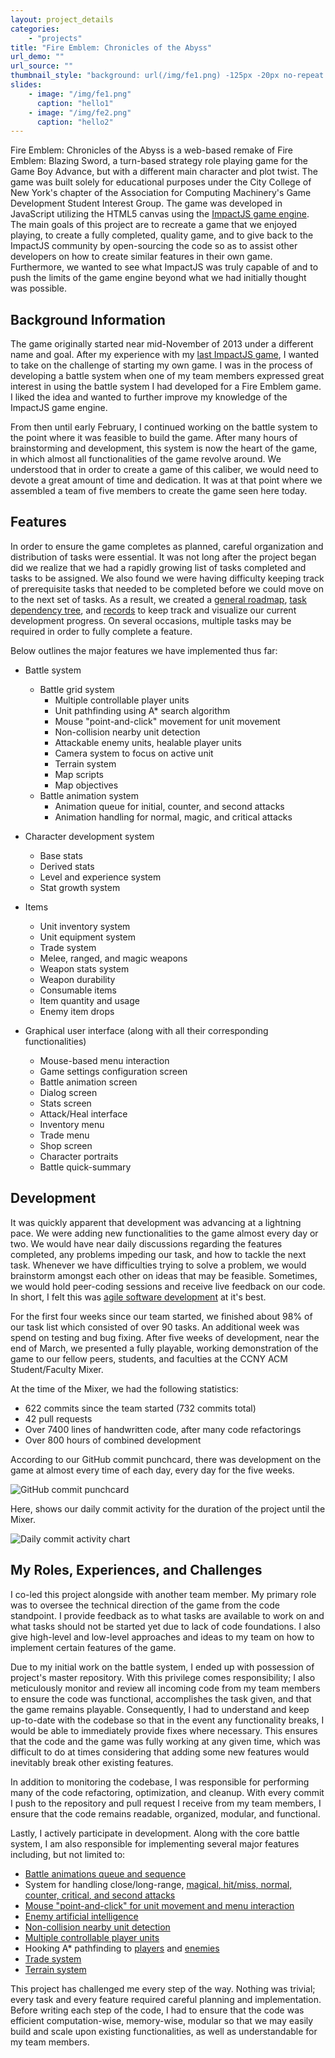 ```yaml
---
layout: project_details
categories:
    - "projects"
title: "Fire Emblem: Chronicles of the Abyss"
url_demo: ""
url_source: ""
thumbnail_style: "background: url(/img/fe1.png) -125px -20px no-repeat content-box; background-size: 200%;"
slides:
    - image: "/img/fe1.png"
      caption: "hello1"
    - image: "/img/fe2.png"
      caption: "hello2"
---
```



Fire Emblem: Chronicles of the Abyss is a web-based remake of Fire Emblem: Blazing Sword, a turn-based strategy role playing game for the Game Boy Advance, but with a different main character and plot twist. The game was built solely for educational purposes under the City College of New York's chapter of the Association for Computing Machinery's Game Development Student Interest Group. The game was developed in JavaScript utilizing the HTML5 canvas using the <a href="http://impactjs.com" target="_blank">ImpactJS game engine</a>. The main goals of this project are to recreate a game that we enjoyed playing, to create a fully completed, quality game, and to give back to the ImpactJS community by open-sourcing the code so as to assist other developers on how to create similar features in their own game. Furthermore, we wanted to see what ImpactJS was truly capable of and to push the limits of the game engine beyond what we had initially thought was possible.


Background Information
---
The game originally started near mid-November of 2013 under a different name and goal. After my experience with my [last ImpactJS game](/projects/super_mario_world_koopa_krisis), I wanted to take on the challenge of starting my own game. I was in the process of developing a battle system when one of my team members expressed great interest in using the battle system I had developed for a Fire Emblem game. I liked the idea and wanted to further improve my knowledge of the ImpactJS game engine.

From then until early February, I continued working on the battle system to the point where it was feasible to build the game. After many hours of brainstorming and development, this system is now the heart of the game, in which almost all functionalities of the game revolve around. We understood that in order to create a game of this caliber, we would need to devote a great amount of time and dedication. It was at that point where we assembled a team of five members to create the game seen here today.


Features
---
In order to ensure the game completes as planned, careful organization and distribution of tasks were essential. It was not long after the project began did we realize that we had a rapidly growing list of tasks completed and tasks to be assigned. We also found we were having difficulty keeping track of prerequisite tasks that needed to be completed before we could move on to the next set of tasks. As a result, we created a <a href="http://github.com/chessmasterhong/WaterEmblem/blob/master/notes/roadmap.txt" target="_blank">general roadmap</a>, <a href="http://github.com/chessmasterhong/WaterEmblem/blob/master/notes/task_tree.txt" target="_blank">task dependency tree</a>, and <a href="http://github.com/chessmasterhong/WaterEmblem/blob/master/notes/records.txt" target="_blank">records</a> to keep track and visualize our current development progress. On several occasions, multiple tasks may be required in order to fully complete a feature.

Below outlines the major features we have implemented thus far:

* Battle system
    * Battle grid system
        * Multiple controllable player units
        * Unit pathfinding using A* search algorithm
        * Mouse "point-and-click" movement for unit movement
        * Non-collision nearby unit detection
        * Attackable enemy units, healable player units
        * Camera system to focus on active unit
        * Terrain system
        * Map scripts
        * Map objectives
    * Battle animation system
        * Animation queue for initial, counter, and second attacks
        * Animation handling for normal, magic, and critical attacks

* Character development system
    * Base stats
    * Derived stats
    * Level and experience system
    * Stat growth system

* Items
    * Unit inventory system
    * Unit equipment system
    * Trade system
    * Melee, ranged, and magic weapons
    * Weapon stats system
    * Weapon durability
    * Consumable items
    * Item quantity and usage
    * Enemy item drops

* Graphical user interface (along with all their corresponding functionalities)
    * Mouse-based menu interaction
    * Game settings configuration screen
    * Battle animation screen
    * Dialog screen
    * Stats screen
    * Attack/Heal interface
    * Inventory menu
    * Trade menu
    * Shop screen
    * Character portraits
    * Battle quick-summary


Development
---
It was quickly apparent that development was advancing at a lightning pace. We were adding new functionalities to the game almost every day or two. We would have near daily discussions regarding the features completed, any problems impeding our task, and how to tackle the next task. Whenever we have difficulties trying to solve a problem, we would brainstorm amongst each other on ideas that may be feasible. Sometimes, we would hold peer-coding sessions and receive live feedback on our code. In short, I felt this was
<a href="http://en.wikipedia.org/wiki/Agile_software_development" target="_blank">agile software development</a> at it's best.

For the first four weeks since our team started, we finished about 98% of our task list which consisted of over 90 tasks. An additional week was spend on testing and bug fixing. After five weeks of development, near the end of March, we presented a fully playable, working demonstration of the game to our fellow peers, students, and faculties at the CCNY ACM Student/Faculty Mixer.

At the time of the Mixer, we had the following statistics:

* 622 commits since the team started (732 commits total)
* 42 pull requests
* Over 7400 lines of handwritten code, after many code refactorings
* Over 800 hours of combined development

According to our GitHub commit punchcard, there was development on the game at almost every time of each day, every day for the five weeks.

![GitHub commit punchcard](/img/fe_mixer_punchcard.png)

Here, shows our daily commit activity for the duration of the project until the Mixer.

![Daily commit activity chart](/img/fe_mixer_commitactivity.png)


My Roles, Experiences, and Challenges
---
I co-led this project alongside with another team member. My primary role was to oversee the technical direction of the game from the code standpoint. I provide feedback as to what tasks are available to work on and what tasks should not be started yet due to lack of code foundations. I also give high-level and low-level approaches and ideas to my team on how to implement certain features of the game.

Due to my initial work on the battle system, I ended up with possession of project's master repository. With this privilege comes responsibility; I also meticulously monitor and review all incoming code from my team members to ensure the code was functional, accomplishes the task given, and that the game remains playable. Consequently, I had to understand and keep up-to-date with the codebase so that in the event any functionality breaks, I would be able to immediately provide fixes where necessary. This ensures that the code and the game was fully working at any given time, which was difficult to do at times considering that adding some new features would inevitably break other existing features.

In addition to monitoring the codebase, I was responsible for performing many of the code refactoring, optimization, and cleanup. With every commit I push to the repository and pull request I receive from my team members, I ensure that the code remains readable, organized, modular, and functional.

Lastly, I actively participate in development. Along with the core battle system, I am also responsible for implementing several major features including, but not limited to:

* <a href="http://github.com/chessmasterhong/WaterEmblem/commit/58059c2cdb2385c612b49766d6f474a27eec340c" target="_blank">Battle animations queue and sequence</a>
* System for handling close/long-range, <a href="http://github.com/chessmasterhong/WaterEmblem/commit/9d413acb91127663720b9a0cd8ea0157cf4f9374" target="_blank">magical, hit/miss, normal, counter, critical, and second attacks</a>
* <a href="http://github.com/chessmasterhong/WaterEmblem/commits/356453621331844bc4dc2a9079dbf3f09d1fdf6f/lib/game/entities/misc/pointer.js" target="_blank">Mouse "point-and-click" for unit movement and menu interaction</a>
* <a href="http://github.com/chessmasterhong/WaterEmblem/commit/596690eac4f2f4ec86c8038193cda7939440cb9c" target="_blank">Enemy artificial intelligence</a>
* <a href="http://github.com/chessmasterhong/WaterEmblem/commit/e0f81a3e9fb9b5795b1adb5e51ee31e7ee42fa8c" target="_blank">Non-collision nearby unit detection</a>
* <a href="http://github.com/chessmasterhong/WaterEmblem/commit/4e44eb76479941b14daf16feda1884cc427b5505" target="_blank">Multiple controllable player units</a>
* Hooking A* pathfinding to <a href="http://github.com/chessmasterhong/WaterEmblem/commit/2b5fa18babaf79493736ba7b33887e92c0d58b6f" target="_blank">players</a> and <a href="http://github.com/chessmasterhong/WaterEmblem/commit/39ed6d74b9d6becfc7f64549c36f959f42d35f4e" target="_blank">enemies</a>
* <a href="http://github.com/chessmasterhong/WaterEmblem/commit/4f32b84b0c2acf01bd3acbe7c95c23d149c32a57" target="_blank">Trade system</a>
* <a href="http://github.com/chessmasterhong/WaterEmblem/commit/8cae76018a4a272b276f801fd8c74f799e350652" target="_blank">Terrain system</a>

This project has challenged me every step of the way. Nothing was trivial; every task and every feature required careful planning and implementation. Before writing each step of the code, I had to ensure that the code was efficient computation-wise, memory-wise, modular so that we may easily build and scale upon existing functionalities, as well as understandable for my team members.
